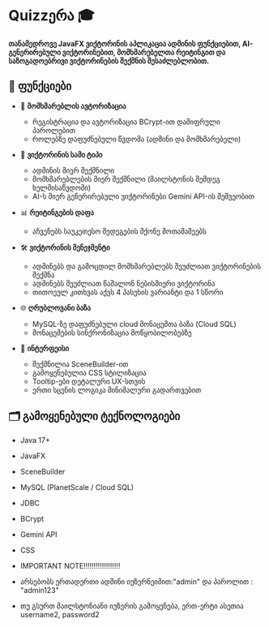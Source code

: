 # Quizzერა 🎓

**თანამედროვე JavaFX ვიქტორინის აპლიკაცია ადმინის ფუნქციებით, AI-გენერირებული ვიქტორინებით, მომხმარებელთა რეიტინგით და საზოგადოებრივი ვიქტორინების შექმნის შესაძლებლობით.**

## 🚀 ფუნქციები

- 🔐 **მომხმარებლის ავტორიზაცია**
    - რეგისტრაცია და ავტორიზაცია BCrypt-ით დაშიფრული პაროლებით
    - როლებზე დაფუძნებული წვდომა (ადმინი და მომხმარებელი)

- 🧠 **ვიქტორინის სამი ტიპი**
    - ადმინის მიერ შექმნილი 
    - მომხმარებლების მიერ შექმნილი (მაილსტონის შემდეგ ხელმისაწვდომი)
    - AI-ს მიერ გენერირებული ვიქტორინები Gemini API-ის მეშვეობით

- 📊 **რეიტინგების დაფა**
    - აჩვენებს საუკეთესო შედეგების მქონე მოთამაშეებს

- 🛠️ **ვიქტორინის მენეჯმენტი**
    - ადმინებს და გამოცდილ მომხმარებლებს შეუძლიათ ვიქტორინების შექმნა
    - ადმინებს შეუძლიათ წაშალონ ნებისმიერი ვიქტორინა
    - თითოეულ კითხვას აქვს 4 პასუხის ვარიანტი და 1 სწორი

- 🌐 **ღრუბლოვანი ბაზა**
    - MySQL-ზე დაფუძნებული cloud მონაცემთა ბაზა (Cloud SQL)
    - მონაცემების სინქრონიზაცია მოწყობილობებზე

- 🎨 **ინტერფეისი**
    - შექმნილია SceneBuilder-ით
    - გამოყენებულია CSS სტილიზაცია
    - Tooltip-ები დეტალური UX-სთვის
    - ერთი სცენის ლოგიკა მინიმალური გადართვებით

## 🗂️ გამოყენებული ტექნოლოგიები

- Java 17+
- JavaFX
- SceneBuilder
- MySQL (PlanetScale / Cloud SQL)
- JDBC
- BCrypt
- Gemini API
- CSS

- IMPORTANT NOTE!!!!!!!!!!!!!!!!!!
- არსებობს ერთადერთი ადმინი იუზერნეიმით:"admin" და  პაროლით : "admin123"
- თუ გსურთ მაილსტონიანი იუზერის გამოყენება, ერთ-ერტი ასეთია username2, password2